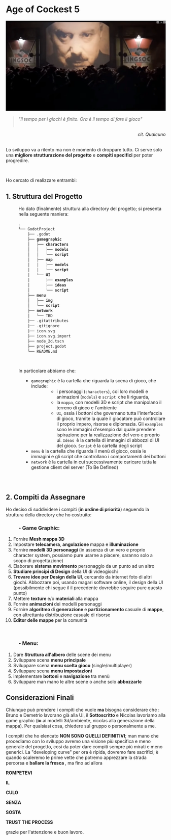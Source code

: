 <h1>Age of Cockest 5</h1>
<p><strong><img src="./Big_Brother_1984.jpg" alt="" /></strong></p>
<blockquote><em>"Il tempo per i giochi &egrave; finito. Ora &egrave; il tempo di fare il gioco"&nbsp; &nbsp; &nbsp; &nbsp; &nbsp; &nbsp; &nbsp; &nbsp; &nbsp; &nbsp; &nbsp; &nbsp; &nbsp; &nbsp; &nbsp; &nbsp; &nbsp; &nbsp; &nbsp; &nbsp; &nbsp; &nbsp; &nbsp; &nbsp; &nbsp;&nbsp;</em></blockquote>
<div style="text-align: right;"><em>cit. Qualcuno</em></div>
<div style="text-align: right;">&nbsp;</div>

<p>Lo sviluppo va a rilento ma non &egrave; momento di droppare tutto. Ci serve solo una <strong>migliore strutturazione del progetto</strong> e <strong>compiti specifici </strong>per poter progredire.</p>
<p>&nbsp;</p>
<p>Ho cercato di realizzare entrambi:</p>
<h2>1. Struttura del Progetto</h2>
<p style="padding-left: 40px;">Ho dato (finalmente) struttura alla directory del progetto; si presenta nella seguente maniera:</p>
<pre style="padding-left: 40px;"><code>.
└── GodotProject
    ├── .godot
    ├── <strong>gamegraphic</strong>
    │   ├── <strong>characters</strong>
    │   │   ├── <strong>models</strong>
    │   │   └── <strong>script</strong>
    │   ├── <strong>map</strong>
    │   │   ├── <strong>models</strong>
    │   │   └── <strong>script</strong>
    │   └── <strong>UI</strong>
    │       ├── <strong>examples</strong>
    │       ├── <strong>ideas</strong>
    │       └── <strong>script</strong>
    ├── <strong>menu</strong>
    │   ├── <strong>img</strong>
    │   └── <strong>script</strong>
    ├── <strong>network</strong>
    │   └── TBD
    ├── .gitattributes
    ├── .gitignore
    ├── icon.svg
    ├── icon.svg.import
    ├── node_2d.tscn
    ├── project.godot
  	└── README.md</code></pre>
<p style="padding-left: 40px;">&nbsp;</p>
<p style="padding-left: 40px;">In particolare abbiamo che:</p>
<ul style="padding-left: 80px;">
<li><code>gamegraphic</code> &egrave; la cartella che riguarda la scena di gioco, che include:
<ul style="padding-left: 80px;">
<li>i personaggi (<code>characters</code>), coi loro modelli e animazioni (<code>models</code>) e <code>script </code>che li riguarda,</li>
<li>la <code>mappa</code>, con modelli 3D e script che manipolano il terreno di gioco e l'ambiente</li>
<li><code>UI</code>, ossia i bottoni che governano tutta l'interfaccia di gioco, tramite la quale il giocatore pu&ograve; controllare il proprio impero, risorse e diplomazia. Gli <code>examples</code> sono le immagini d'esempio dal quale prendere ispirazione per la realizzazione del vero e proprio ui. <code>Ideas </code>&egrave; la cartella di immagini di abbozzi di UI del gioco. <code>Script</code> &egrave; la cartella degli script</li>
</ul>
</li>
<li><code>menu</code> &egrave; la cartella che riguarda il men&ugrave; di gioco, ossia le immagini e gli script che controllano i comportamenti dei bottoni</li>
<li><code>network</code> &egrave; la cartella in cui successivamente caricare tutta la gestione client del server (To Be Defined)</li>
</ul>
<h3>&nbsp;</h3>
<h2>2. Compiti da Assegnare</h2>
<p>Ho deciso di suddividere i compiti (<strong>in ordine di priorit&agrave;</strong>) seguendo la struttura della directory che ho costruito:</p>
<h3 style="padding-left: 40px;">- Game Graphic:</h3>

<ol>
<li>Fornire <strong>Mesh mappa 3D</strong></li>
<li>Impostare <strong>telecamera</strong>, <strong>angolazione </strong>mappa e <strong>illuminazione</strong></li>
<li>Fornire <strong>modelli 3D personaggi </strong>(in assenza di un vero e proprio character system, possiamo pure usarne a piacere, saranno solo a scopo di progettazione)</li>
<li>Elaborare <strong>sistema movimento</strong> personaggio da un punto ad un altro&nbsp;</li>
<li><strong>Studiare principi di Design</strong> della UI di videogiochi</li>
<li><strong>Trovare idee per Design della UI</strong>, cercando da internet foto di altri giochi. Abbozzare poi, usando magari software online, il design della UI (possibilmente chi segue il il precedente dovrebbe seguire pure questo punto)</li>
<li>Mettere <strong>texture </strong>e/o <strong>materiali </strong>alla mappa</li>
<li>Fornire <strong>animazioni </strong>dei modelli personaggi</li>
<li>Fornire <strong>algoritmo </strong>di <strong>generazione </strong>e <strong>partizionamento </strong>casuale di <strong>mappe</strong>, con altrettanta distribuzione casuale di risorse</li>
<li><strong>Editor delle mappe</strong> per la comunit&agrave;</li>
</ol>
<p>&nbsp;</p>
<h3 style="padding-left: 40px;">- Menu:</h3>

<ol>
<li>Dare <strong>Struttura all'albero </strong>delle scene dei menu</li>
<li>Sviluppare scena <strong>menu principale</strong></li>
<li>Sviluppare scena <strong>menu scelta gioco</strong> (single/multiplayer)</li>
<li>Sviluppare scena <strong>menu impostazioni</strong></li>
<li>implementare <strong>bottoni </strong>e <strong>navigazione </strong>tra men&ugrave;</li>
<li>Sviluppare man mano le altre scene o anche solo <strong>abbozzarle</strong></li>
</ol>

<h2>Considerazioni Finali</h2>
<p>Chiunque pu&ograve; prendere i compiti che vuole <strong>ma&nbsp;</strong>bisogna considerare che : Bruno e Demetrio lavorano gi&agrave; alla UI, il <strong>Sottoscritto </strong>e Nicolas lavoriamo alla game graphic (<strong>io</strong> ai modelli 3d/ambiente, nicolas alla generazione della mappa). Per qualsiasi cosa, chiedere sul gruppo o personalmente a me.</p>
<p>I compiti che ho elencato <strong>NON SONO QUELLI DEFINITIVI</strong>; man mano che procediamo con lo sviluppo avremo una visione pi&ugrave; specifica e meno generale del progetto, cos&igrave; da poter dare compiti sempre pi&ugrave; mirati e meno generici. La "developing curve" per ora &egrave; ripida, dovremo fare sacrifici; &egrave; quando scaleremo le prime vette che potremo apprezzare la strada percorsa e <strong>ballare la fresca </strong>, ma fino ad allora&nbsp;</p>
<p><strong>ROMPETEVI</strong></p>
<p><strong>IL</strong></p>
<p><strong>CULO</strong></p>
<p><strong>SENZA</strong></p>
<p><strong>SOSTA</strong></p>
<p><strong>TRUST THE PROCESS</strong></p>
<p>grazie per l'attenzione e buon lavoro.</p>

